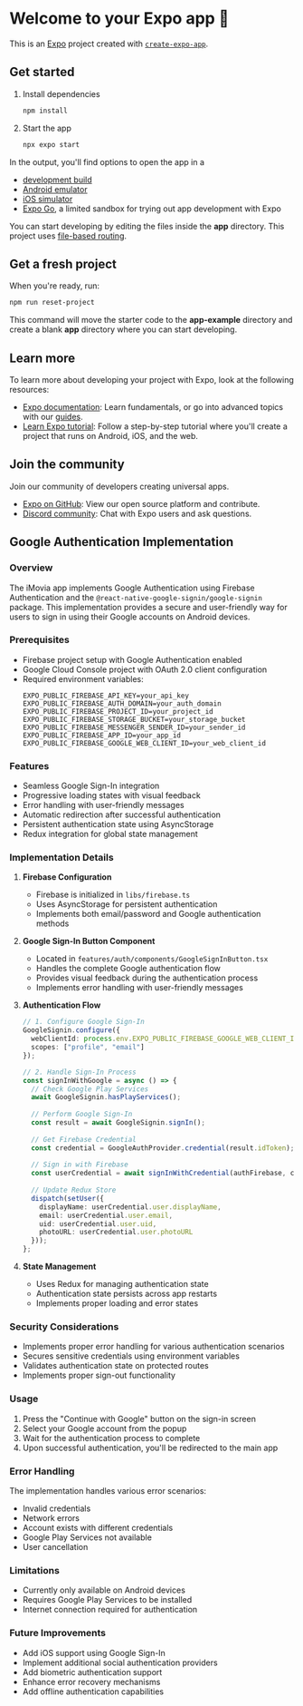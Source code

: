 # Welcome to your Expo app 👋

This is an [Expo](https://expo.dev) project created with [`create-expo-app`](https://www.npmjs.com/package/create-expo-app).

## Get started

1. Install dependencies

   ```bash
   npm install
   ```

2. Start the app

   ```bash
   npx expo start
   ```

In the output, you'll find options to open the app in a

- [development build](https://docs.expo.dev/develop/development-builds/introduction/)
- [Android emulator](https://docs.expo.dev/workflow/android-studio-emulator/)
- [iOS simulator](https://docs.expo.dev/workflow/ios-simulator/)
- [Expo Go](https://expo.dev/go), a limited sandbox for trying out app development with Expo

You can start developing by editing the files inside the **app** directory. This project uses [file-based routing](https://docs.expo.dev/router/introduction).

## Get a fresh project

When you're ready, run:

```bash
npm run reset-project
```

This command will move the starter code to the **app-example** directory and create a blank **app** directory where you can start developing.

## Learn more

To learn more about developing your project with Expo, look at the following resources:

- [Expo documentation](https://docs.expo.dev/): Learn fundamentals, or go into advanced topics with our [guides](https://docs.expo.dev/guides).
- [Learn Expo tutorial](https://docs.expo.dev/tutorial/introduction/): Follow a step-by-step tutorial where you'll create a project that runs on Android, iOS, and the web.

## Join the community

Join our community of developers creating universal apps.

- [Expo on GitHub](https://github.com/expo/expo): View our open source platform and contribute.
- [Discord community](https://chat.expo.dev): Chat with Expo users and ask questions.

## Google Authentication Implementation

### Overview
The iMovia app implements Google Authentication using Firebase Authentication and the `@react-native-google-signin/google-signin` package. This implementation provides a secure and user-friendly way for users to sign in using their Google accounts on Android devices.

### Prerequisites
- Firebase project setup with Google Authentication enabled
- Google Cloud Console project with OAuth 2.0 client configuration
- Required environment variables:
  ```
  EXPO_PUBLIC_FIREBASE_API_KEY=your_api_key
  EXPO_PUBLIC_FIREBASE_AUTH_DOMAIN=your_auth_domain
  EXPO_PUBLIC_FIREBASE_PROJECT_ID=your_project_id
  EXPO_PUBLIC_FIREBASE_STORAGE_BUCKET=your_storage_bucket
  EXPO_PUBLIC_FIREBASE_MESSENGER_SENDER_ID=your_sender_id
  EXPO_PUBLIC_FIREBASE_APP_ID=your_app_id
  EXPO_PUBLIC_FIREBASE_GOOGLE_WEB_CLIENT_ID=your_web_client_id
  ```

### Features
- Seamless Google Sign-In integration
- Progressive loading states with visual feedback
- Error handling with user-friendly messages
- Automatic redirection after successful authentication
- Persistent authentication state using AsyncStorage
- Redux integration for global state management

### Implementation Details

1. **Firebase Configuration**
   - Firebase is initialized in `libs/firebase.ts`
   - Uses AsyncStorage for persistent authentication
   - Implements both email/password and Google authentication methods

2. **Google Sign-In Button Component**
   - Located in `features/auth/components/GoogleSignInButton.tsx`
   - Handles the complete Google authentication flow
   - Provides visual feedback during the authentication process
   - Implements error handling with user-friendly messages

3. **Authentication Flow**
   ```typescript
   // 1. Configure Google Sign-In
   GoogleSignin.configure({
     webClientId: process.env.EXPO_PUBLIC_FIREBASE_GOOGLE_WEB_CLIENT_ID,
     scopes: ["profile", "email"]
   });

   // 2. Handle Sign-In Process
   const signInWithGoogle = async () => {
     // Check Google Play Services
     await GoogleSignin.hasPlayServices();
     
     // Perform Google Sign-In
     const result = await GoogleSignin.signIn();
     
     // Get Firebase Credential
     const credential = GoogleAuthProvider.credential(result.idToken);
     
     // Sign in with Firebase
     const userCredential = await signInWithCredential(authFirebase, credential);
     
     // Update Redux Store
     dispatch(setUser({
       displayName: userCredential.user.displayName,
       email: userCredential.user.email,
       uid: userCredential.user.uid,
       photoURL: userCredential.user.photoURL
     }));
   };
   ```

4. **State Management**
   - Uses Redux for managing authentication state
   - Authentication state persists across app restarts
   - Implements proper loading and error states

### Security Considerations
- Implements proper error handling for various authentication scenarios
- Secures sensitive credentials using environment variables
- Validates authentication state on protected routes
- Implements proper sign-out functionality

### Usage
1. Press the "Continue with Google" button on the sign-in screen
2. Select your Google account from the popup
3. Wait for the authentication process to complete
4. Upon successful authentication, you'll be redirected to the main app

### Error Handling
The implementation handles various error scenarios:
- Invalid credentials
- Network errors
- Account exists with different credentials
- Google Play Services not available
- User cancellation

### Limitations
- Currently only available on Android devices
- Requires Google Play Services to be installed
- Internet connection required for authentication

### Future Improvements
- Add iOS support using Google Sign-In
- Implement additional social authentication providers
- Add biometric authentication support
- Enhance error recovery mechanisms
- Add offline authentication capabilities
